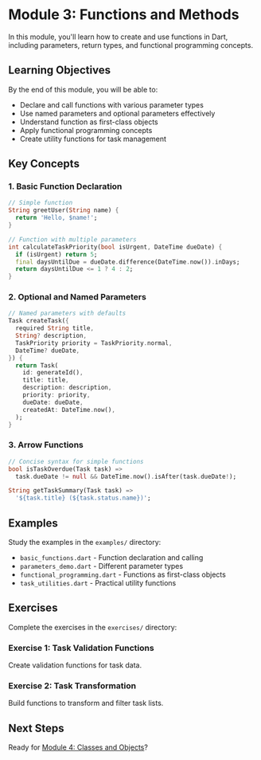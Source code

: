 # Module 3: Functions and Methods

In this module, you'll learn how to create and use functions in Dart, including parameters, return types, and functional programming concepts.

## Learning Objectives

By the end of this module, you will be able to:
- Declare and call functions with various parameter types
- Use named parameters and optional parameters effectively
- Understand function as first-class objects
- Apply functional programming concepts
- Create utility functions for task management

## Key Concepts

### 1. Basic Function Declaration
```dart
// Simple function
String greetUser(String name) {
  return 'Hello, $name!';
}

// Function with multiple parameters
int calculateTaskPriority(bool isUrgent, DateTime dueDate) {
  if (isUrgent) return 5;
  final daysUntilDue = dueDate.difference(DateTime.now()).inDays;
  return daysUntilDue <= 1 ? 4 : 2;
}
```

### 2. Optional and Named Parameters
```dart
// Named parameters with defaults
Task createTask({
  required String title,
  String? description,
  TaskPriority priority = TaskPriority.normal,
  DateTime? dueDate,
}) {
  return Task(
    id: generateId(),
    title: title,
    description: description,
    priority: priority,
    dueDate: dueDate,
    createdAt: DateTime.now(),
  );
}
```

### 3. Arrow Functions
```dart
// Concise syntax for simple functions
bool isTaskOverdue(Task task) => 
  task.dueDate != null && DateTime.now().isAfter(task.dueDate!);

String getTaskSummary(Task task) => 
  '${task.title} (${task.status.name})';
```

## Examples

Study the examples in the `examples/` directory:
- `basic_functions.dart` - Function declaration and calling
- `parameters_demo.dart` - Different parameter types
- `functional_programming.dart` - Functions as first-class objects
- `task_utilities.dart` - Practical utility functions

## Exercises

Complete the exercises in the `exercises/` directory:

### Exercise 1: Task Validation Functions
Create validation functions for task data.

### Exercise 2: Task Transformation
Build functions to transform and filter task lists.

## Next Steps

Ready for [Module 4: Classes and Objects](../04_classes_objects/README.md)?